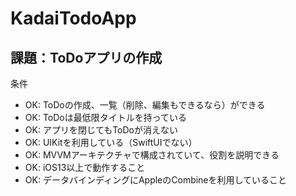 # KadaiTodoApp

## 課題：ToDoアプリの作成
条件
- OK: ToDoの作成、一覧（削除、編集もできるなら）ができる
- OK: ToDoは最低限タイトルを持っている
- OK: アプリを閉じてもToDoが消えない
- OK: UIKitを利用している（SwiftUIでない）
- OK: MVVMアーキテクチャで構成されていて、役割を説明できる
- OK: iOS13以上で動作すること
- OK: データバインディングにAppleのCombineを利用していること
